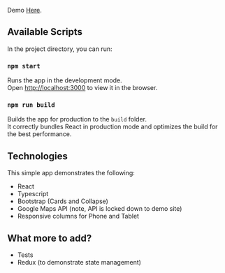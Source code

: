 Demo [Here](http://andrewsrealm.net/lunchtyme).

## Available Scripts

In the project directory, you can run:

### `npm start`

Runs the app in the development mode.<br>
Open [http://localhost:3000](http://localhost:3000) to view it in the browser.

### `npm run build`

Builds the app for production to the `build` folder.<br>
It correctly bundles React in production mode and optimizes the build for the best performance.

## Technologies

This simple app demonstrates the following:
* React
* Typescript
* Bootstrap (Cards and Collapse)
* Google Maps API (note, API is locked down to demo site)
* Responsive columns for Phone and Tablet

## What more to add?

* Tests
* Redux (to demonstrate state management)
